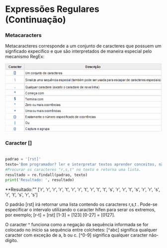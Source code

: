 # Expressões Regulares (Continuação)

### Metacaracters
Metacaracteres corresponde a um conjunto de caracteres que possuem um signficado expecífico e que são interpretados de maneira especial pelo mecanismo RegEx:

![regex](/imagens/regex.png)

### Caracter []
``` python

padrao = '[rst]'
texto='Bom programador? ler e interpretar textos aprender conceitos, não decorar comandos e fazer muitos exercícios'
#Procurar os caracteres "r,s,t" no texto e retorna uma lista.
resultado = re.findall(padrao, texto) 
print('Resultado: ', resultado)
```
**Resultado:"" 
['r', 'r', 'r', 'r', 't', 'r', 'r', 't', 'r', 't', 't', 's', 'r', 'r', 't', 's', 'r', 'r', 's', 'r', 't', 's', 'r', 's']

O padrão [rst] irá retornar uma lista contendo os caracteres r,s,t .
Pode-se especificar o intervalo utilizando o caracter hífen para serar os extremos, por exemplo;
[r-t]  = [rst]
[1-3]  = [123] 
[0-27] = [0127].

O caracter ^ funciona como a negação da sequência informada se for colocado no início sa sequência entre colchetes:
[^abc] significa qualquer caracter com exceção de a, b ou c.
[^0-9] significa qualquer caracter não-dígito.

